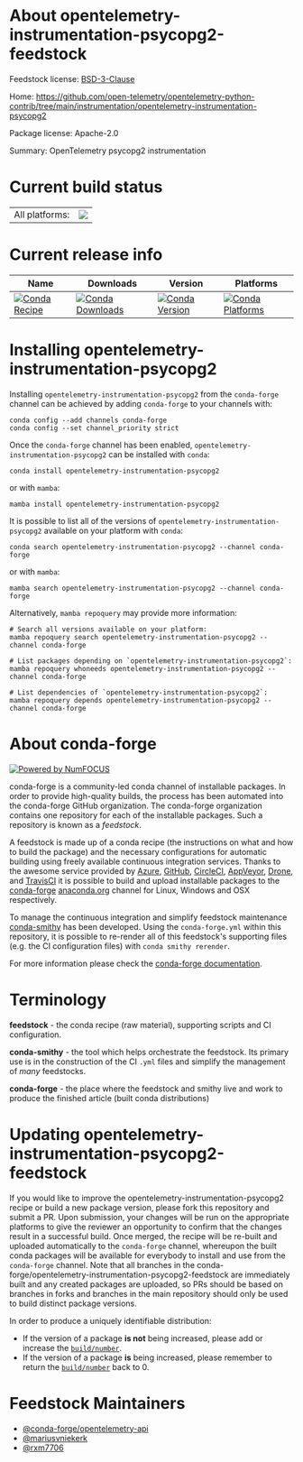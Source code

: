About opentelemetry-instrumentation-psycopg2-feedstock
======================================================

Feedstock license: [BSD-3-Clause](https://github.com/conda-forge/opentelemetry-instrumentation-psycopg2-feedstock/blob/main/LICENSE.txt)

Home: https://github.com/open-telemetry/opentelemetry-python-contrib/tree/main/instrumentation/opentelemetry-instrumentation-psycopg2

Package license: Apache-2.0

Summary: OpenTelemetry psycopg2 instrumentation

Current build status
====================


<table><tr><td>All platforms:</td>
    <td>
      <a href="https://dev.azure.com/conda-forge/feedstock-builds/_build/latest?definitionId=13863&branchName=main">
        <img src="https://dev.azure.com/conda-forge/feedstock-builds/_apis/build/status/opentelemetry-instrumentation-psycopg2-feedstock?branchName=main">
      </a>
    </td>
  </tr>
</table>

Current release info
====================

| Name | Downloads | Version | Platforms |
| --- | --- | --- | --- |
| [![Conda Recipe](https://img.shields.io/badge/recipe-opentelemetry--instrumentation--psycopg2-green.svg)](https://anaconda.org/conda-forge/opentelemetry-instrumentation-psycopg2) | [![Conda Downloads](https://img.shields.io/conda/dn/conda-forge/opentelemetry-instrumentation-psycopg2.svg)](https://anaconda.org/conda-forge/opentelemetry-instrumentation-psycopg2) | [![Conda Version](https://img.shields.io/conda/vn/conda-forge/opentelemetry-instrumentation-psycopg2.svg)](https://anaconda.org/conda-forge/opentelemetry-instrumentation-psycopg2) | [![Conda Platforms](https://img.shields.io/conda/pn/conda-forge/opentelemetry-instrumentation-psycopg2.svg)](https://anaconda.org/conda-forge/opentelemetry-instrumentation-psycopg2) |

Installing opentelemetry-instrumentation-psycopg2
=================================================

Installing `opentelemetry-instrumentation-psycopg2` from the `conda-forge` channel can be achieved by adding `conda-forge` to your channels with:

```
conda config --add channels conda-forge
conda config --set channel_priority strict
```

Once the `conda-forge` channel has been enabled, `opentelemetry-instrumentation-psycopg2` can be installed with `conda`:

```
conda install opentelemetry-instrumentation-psycopg2
```

or with `mamba`:

```
mamba install opentelemetry-instrumentation-psycopg2
```

It is possible to list all of the versions of `opentelemetry-instrumentation-psycopg2` available on your platform with `conda`:

```
conda search opentelemetry-instrumentation-psycopg2 --channel conda-forge
```

or with `mamba`:

```
mamba search opentelemetry-instrumentation-psycopg2 --channel conda-forge
```

Alternatively, `mamba repoquery` may provide more information:

```
# Search all versions available on your platform:
mamba repoquery search opentelemetry-instrumentation-psycopg2 --channel conda-forge

# List packages depending on `opentelemetry-instrumentation-psycopg2`:
mamba repoquery whoneeds opentelemetry-instrumentation-psycopg2 --channel conda-forge

# List dependencies of `opentelemetry-instrumentation-psycopg2`:
mamba repoquery depends opentelemetry-instrumentation-psycopg2 --channel conda-forge
```


About conda-forge
=================

[![Powered by
NumFOCUS](https://img.shields.io/badge/powered%20by-NumFOCUS-orange.svg?style=flat&colorA=E1523D&colorB=007D8A)](https://numfocus.org)

conda-forge is a community-led conda channel of installable packages.
In order to provide high-quality builds, the process has been automated into the
conda-forge GitHub organization. The conda-forge organization contains one repository
for each of the installable packages. Such a repository is known as a *feedstock*.

A feedstock is made up of a conda recipe (the instructions on what and how to build
the package) and the necessary configurations for automatic building using freely
available continuous integration services. Thanks to the awesome service provided by
[Azure](https://azure.microsoft.com/en-us/services/devops/), [GitHub](https://github.com/),
[CircleCI](https://circleci.com/), [AppVeyor](https://www.appveyor.com/),
[Drone](https://cloud.drone.io/welcome), and [TravisCI](https://travis-ci.com/)
it is possible to build and upload installable packages to the
[conda-forge](https://anaconda.org/conda-forge) [anaconda.org](https://anaconda.org/)
channel for Linux, Windows and OSX respectively.

To manage the continuous integration and simplify feedstock maintenance
[conda-smithy](https://github.com/conda-forge/conda-smithy) has been developed.
Using the ``conda-forge.yml`` within this repository, it is possible to re-render all of
this feedstock's supporting files (e.g. the CI configuration files) with ``conda smithy rerender``.

For more information please check the [conda-forge documentation](https://conda-forge.org/docs/).

Terminology
===========

**feedstock** - the conda recipe (raw material), supporting scripts and CI configuration.

**conda-smithy** - the tool which helps orchestrate the feedstock.
                   Its primary use is in the construction of the CI ``.yml`` files
                   and simplify the management of *many* feedstocks.

**conda-forge** - the place where the feedstock and smithy live and work to
                  produce the finished article (built conda distributions)


Updating opentelemetry-instrumentation-psycopg2-feedstock
=========================================================

If you would like to improve the opentelemetry-instrumentation-psycopg2 recipe or build a new
package version, please fork this repository and submit a PR. Upon submission,
your changes will be run on the appropriate platforms to give the reviewer an
opportunity to confirm that the changes result in a successful build. Once
merged, the recipe will be re-built and uploaded automatically to the
`conda-forge` channel, whereupon the built conda packages will be available for
everybody to install and use from the `conda-forge` channel.
Note that all branches in the conda-forge/opentelemetry-instrumentation-psycopg2-feedstock are
immediately built and any created packages are uploaded, so PRs should be based
on branches in forks and branches in the main repository should only be used to
build distinct package versions.

In order to produce a uniquely identifiable distribution:
 * If the version of a package **is not** being increased, please add or increase
   the [``build/number``](https://docs.conda.io/projects/conda-build/en/latest/resources/define-metadata.html#build-number-and-string).
 * If the version of a package **is** being increased, please remember to return
   the [``build/number``](https://docs.conda.io/projects/conda-build/en/latest/resources/define-metadata.html#build-number-and-string)
   back to 0.

Feedstock Maintainers
=====================

* [@conda-forge/opentelemetry-api](https://github.com/orgs/conda-forge/teams/opentelemetry-api/)
* [@mariusvniekerk](https://github.com/mariusvniekerk/)
* [@rxm7706](https://github.com/rxm7706/)

